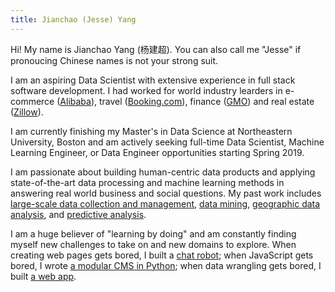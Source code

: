 ```yaml
---
title: Jianchao (Jesse) Yang
---
```


<style>
section.header .name { font-size: 20pt; }
</style>


Hi! My name is Jianchao Yang (杨建超). You can also call me "Jesse" if pronoucing
Chinese names is not your strong suit.

I am an aspiring Data Scientist with extensive experience in full stack
software development. I had worked for world industry
learders in e-commerce ([Alibaba](https://www.alibabagroup.com/en/global/home)),
travel ([Booking.com](https://www.booking.com/)), finance ([GMO](https://www.gmo.com/)) and real estate ([Zillow](https://www.zillow.com/)). 

I am currently finishing my Master's in Data Science 
at Northeastern University, Boston and am actively seeking full-time Data Scientist, Machine Learning
Engineer, or Data Engineer opportunities starting Spring 2019.

I am passionate about building human-centric data products and applying
state-of-the-art data processing and machine learning methods in answering
real world business and social questions. My past work includes [large-scale data collection and management](https://github.com/ktmud/github-life),
[data mining](https://github.com/ktmud/yelp-and-neighborhoods), [geographic data analysis](https://www.dropbox.com/s/gmiyy0miuwmjtpu/Final_Paper-edited.pdf?dl=0),
and [predictive analysis](https://github.com/ktmud/mass211/blob/master/Mass%20211%20-%20Final%20Report.pdf).

I am a huge believer of "learning by doing" and am constantly finding myself new
challenges to take on and new domains to explore. When creating web pages gets bored, I built a [chat robot](https://github.com/node-webot/weixin-robot); when JavaScript gets bored, I wrote
[a modular CMS in Python](https://github.com/ktmud/david); when data wrangling gets bored, I built [a web app](https://mass211.herokuapp.com/).

